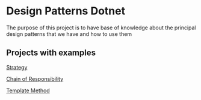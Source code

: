 ﻿# Design Patterns Dotnet

The purpose of this project is to have base of knowledge about the principal design patterns that we have and how to use them

## Projects with examples

[Strategy](./src/Strategy/Readme.md)

[Chain of Responsibility](./src/ChainOfResponsibility/Readme.md)

[Template Method](./src/TemplateMethod/Readme.md)